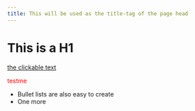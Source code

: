 ```yaml
---
title: This will be used as the title-tag of the page head
---
```


<style>
#foo {color: red}
</style>

# This is a H1

[the clickable text](http://xlson.com/)

<p id="foo">testme</p>

* Bullet lists are also easy to create
* One more